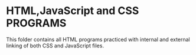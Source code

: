 # HTML,JavaScript and CSS PROGRAMS
This folder contains all HTML programs practiced with internal and external linking of both CSS and JavaScript files.
